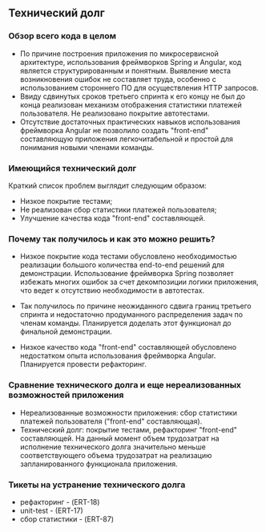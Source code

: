 ## Технический долг

### Обзор всего кода в целом
- По причине построения приложения по микросервисной архитектуре, использования фреймворков Spring и Angular, код является структурированным и понятным. Выявление места возникновения ошибок не составляет труда, особенно с использованием стороннего ПО для осуществления HTTP запросов.
- Ввиду сдвинутых сроков третьего спринта к его концу не был до конца реализован механизм отображения статистики платежей пользователя. Не реализовано покрытие автотестами.
- Отсутствие достаточных практических навыков использования фреймворка Angular не позволило создать "front-end" составляющую приложения легкочитабельной и простой для понимания новыми членами команды.

### Имеющийся технический долг
Краткий список проблем выглядит следующим образом:
- Низкое покрытие тестами;
- Не реализован сбор статистики платежей пользователя;
- Улучшение качества кода "front-end" составляющей.

### Почему так получилось и как это можно решить?
- Низкое покрытие кода тестами обусловлено необходимостью реализации большого количества end-to-end решений для демонстрации. Использование фреймворка Spring позволяет избежать многих ошибок за счет декомпозиции логики приложения, что ведет к отсутствию необходимости в автотестах.

- Так получилось по причине неожиданного сдвига границ третьего спринта и недостаточно продуманного распределения задач по членам команды. Планируется доделать этот функционал до финальной демонстрации.

- Низкое качество кода "front-end" составляющей обусловлено недостатком опыта использования фреймворка Angular. Планируется провести рефакторинг.

### Cравнение технического долга и еще нереализованных возможностей приложения
- Нереализованные возможности приложения: сбор статистики платежей пользователя ("front-end" составляющая).
- Технический долг: покрытие тестами, рефакторинг "front-end" составляющей.
На данный момент объем трудозатрат на исполнение технического долга значительно меньше соответствующего объема трудозатрат на реализацию запланированного функционала приложения.

### Тикеты на устранение технического долга
- рефакторинг - (ERT-18)
- unit-test - (ERT-17)
- сбор статистики - (ERT-87)
